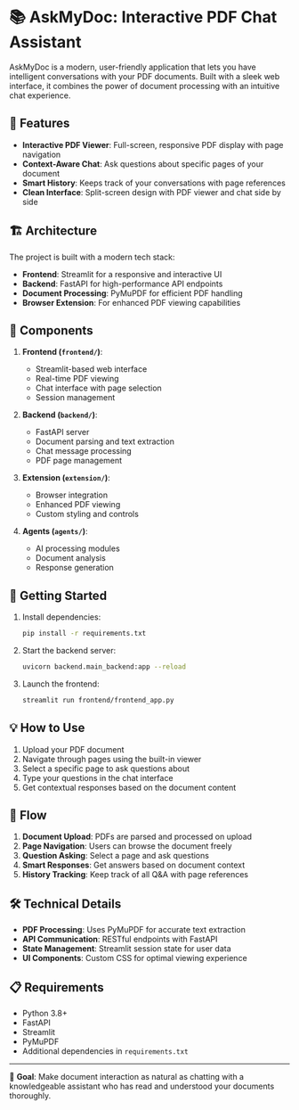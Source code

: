 # 📚 AskMyDoc: Interactive PDF Chat Assistant

AskMyDoc is a modern, user-friendly application that lets you have intelligent conversations with your PDF documents. Built with a sleek web interface, it combines the power of document processing with an intuitive chat experience.

## 🌟 Features

- **Interactive PDF Viewer**: Full-screen, responsive PDF display with page navigation
- **Context-Aware Chat**: Ask questions about specific pages of your document
- **Smart History**: Keeps track of your conversations with page references
- **Clean Interface**: Split-screen design with PDF viewer and chat side by side

## 🏗️ Architecture

The project is built with a modern tech stack:

- **Frontend**: Streamlit for a responsive and interactive UI
- **Backend**: FastAPI for high-performance API endpoints
- **Document Processing**: PyMuPDF for efficient PDF handling
- **Browser Extension**: For enhanced PDF viewing capabilities

## 🔧 Components

1. **Frontend (`frontend/`)**: 
   - Streamlit-based web interface
   - Real-time PDF viewing
   - Chat interface with page selection
   - Session management

2. **Backend (`backend/`)**: 
   - FastAPI server
   - Document parsing and text extraction
   - Chat message processing
   - PDF page management

3. **Extension (`extension/`)**: 
   - Browser integration
   - Enhanced PDF viewing
   - Custom styling and controls

4. **Agents (`agents/`)**: 
   - AI processing modules
   - Document analysis
   - Response generation

## 🚀 Getting Started

1. Install dependencies:
   ```bash
   pip install -r requirements.txt
   ```

2. Start the backend server:
   ```bash
   uvicorn backend.main_backend:app --reload
   ```

3. Launch the frontend:
   ```bash
   streamlit run frontend/frontend_app.py
   ```

## 💡 How to Use

1. Upload your PDF document
2. Navigate through pages using the built-in viewer
3. Select a specific page to ask questions about
4. Type your questions in the chat interface
5. Get contextual responses based on the document content

## 🔄 Flow

1. **Document Upload**: PDFs are parsed and processed on upload
2. **Page Navigation**: Users can browse the document freely
3. **Question Asking**: Select a page and ask questions
4. **Smart Responses**: Get answers based on document context
5. **History Tracking**: Keep track of all Q&A with page references

## 🛠️ Technical Details

- **PDF Processing**: Uses PyMuPDF for accurate text extraction
- **API Communication**: RESTful endpoints with FastAPI
- **State Management**: Streamlit session state for user data
- **UI Components**: Custom CSS for optimal viewing experience

## 📋 Requirements

- Python 3.8+
- FastAPI
- Streamlit
- PyMuPDF
- Additional dependencies in `requirements.txt`

---

🎯 **Goal**: Make document interaction as natural as chatting with a knowledgeable assistant who has read and understood your documents thoroughly.
